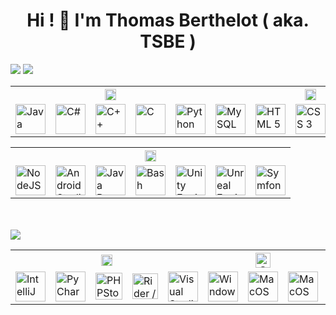 <h1 align="center">Hi ! 👋 I'm Thomas Berthelot ( aka. TSBE )</h1>

<img src="https://i.imgur.com/5EAcyey.png" />
<img src="https://i.imgur.com/2Zms4Vg.png" />
<div align="center">
<table>
  <tr>
    <th colspan="5"><img src="https://i.imgur.com/fOxlCDP.png" height=18 title="Programming Languages"/></th>
    <th colspan="5"><img src="https://i.imgur.com/IVQ6Oz3.png" height=18 title="Web & Database Management"/></th>
  </tr>
  <tr>
    <td><img src="https://img.icons8.com/color/344/java-coffee-cup-logo--v1.png" width=48 title="Java"/></td>
    <td><img src="https://img.icons8.com/color/344/c-sharp-logo.png" width=48 title="C#" /></td>
    <td><img src="https://img.icons8.com/color/344/c-plus-plus-logo.png" width=48 title="C++" /></td>
    <td><img src="https://img.icons8.com/color/344/c-programming.png" width=48 title="C" /></td>
    <td><img src="https://img.icons8.com/color/344/python--v1.png" width=48 title="Python" /></td>
    <td><img src="https://img.icons8.com/color/344/mysql-logo.png" width=48 title="MySQL" /></td>
    <td><img src="https://img.icons8.com/color/344/html-5--v1.png" width=48 title="HTML 5" /></td>
    <td><img src="https://img.icons8.com/color/344/css3.png" width=48 title="CSS 3" /></td>
    <td><img src="https://img.icons8.com/officexs/344/php-logo.png" width=48 title="PHP" /></td>
    <td><img src="https://img.icons8.com/color/344/javascript--v1.png" width=48 title="JavaScript" /></td>
  </tr>
</table>
</div>

<div align="center">
<table>
  <tr>
    <th colspan="7"><img src="https://i.imgur.com/mRYz4Gg.png" height=18 title="Working Environments"/></th>
  </tr>
  <tr>
    <td><img src="https://img.icons8.com/color/344/nodejs.png" width=48 title="NodeJS" /></td>
    <td><img src="https://img.icons8.com/color/344/android-studio--v3.png" width=48 title="Android Studio" /></td>
    <td><img src="https://img.icons8.com/color/344/java-coffee-bean-logo.png" width=48 title="Java Beans & Servlet" /></td>
    <td><img src="https://img.icons8.com/plasticine/344/bash.png" width=48 title="Bash" /></td>
    <td><img src="https://img.icons8.com/color/344/unity.png" width=48 title="Unity Engine" /></td>
    <td><img src="https://img.icons8.com/color/344/unreal-engine.png" width=48 title="Unreal Engine" /></td>
    <td><img src="https://img.icons8.com/color/344/symfony.png" width=48 title="Symfony" /></td>
  </tr>
</table>
</div>
<br/><br/>


<img src="https://i.imgur.com/Iww7jET.png" />
<div align="center">
<table>
  <tr>
    <th colspan="5"><img src="https://i.imgur.com/AJAUCzp.png" height=18 title="IDE ( Integrated Development Environments )"/></th>
    <th colspan="3"><img src="https://i.imgur.com/vHSasjk.png" height=24 title="Operating Systems"/></th>
    <th><img src="https://i.imgur.com/hpT13fR.png" height=24 title="Git Version Control"/></th>
  </tr>
  <tr>
    <td><img src="https://img.icons8.com/color/344/intellij-idea.png" width=48 title="IntelliJ" /></td>
    <td><img src="https://img.icons8.com/color/344/pycharm.png" width=48 title="PyCharm" /></td>
    <td><img src="https://upload.wikimedia.org/wikipedia/commons/d/d2/PhpStorm_Icon.png" width=43 title="PHPStorm" /></td>
    <td><img src="https://resources.jetbrains.com/storage/products/rider/img/meta/rider_logo_300x300.png" width=41 title="Rider / Rider for Unreal Engine" /></td>
    <td><img src="https://img.icons8.com/color/344/visual-studio-code-2019.png" width=48 title="Visual Studio Code" /></td>
    <td><img src="https://img.icons8.com/color/344/windows-10.png" width=48 title="Windows" /></td>
    <td><img src="https://img.icons8.com/ios-glyphs/344/mac-os.png" width=48 title="MacOS" /></td>
    <td><img src="https://img.icons8.com/color/344/linux.png" width=48 title="MacOS" /></td>
    <td><img src="https://img.icons8.com/color/344/git.png" width=48 title="Git" /></td>
  </tr>
</table>
</div>
